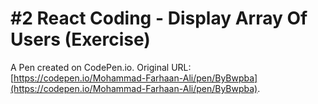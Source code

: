 # #2 React Coding - Display Array Of Users (Exercise)

A Pen created on CodePen.io. Original URL: [https://codepen.io/Mohammad-Farhaan-Ali/pen/ByBwpba](https://codepen.io/Mohammad-Farhaan-Ali/pen/ByBwpba).

